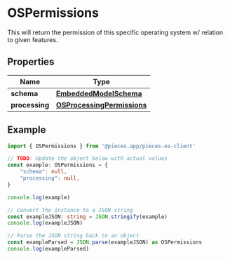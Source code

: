 
# OSPermissions

This will return the permission of this specific operating system w/ relation to given features.

## Properties

Name | Type
------------ | -------------
**schema** | [**EmbeddedModelSchema**](EmbeddedModelSchema)
**processing** | [**OSProcessingPermissions**](OSProcessingPermissions)

## Example

```typescript
import { OSPermissions } from '@pieces.app/pieces-os-client'

// TODO: Update the object below with actual values
const example: OSPermissions = {
    "schema": null,
    "processing": null,
}

console.log(example)

// Convert the instance to a JSON string
const exampleJSON: string = JSON.stringify(example)
console.log(exampleJSON)

// Parse the JSON string back to an object
const exampleParsed = JSON.parse(exampleJSON) as OSPermissions
console.log(exampleParsed)
```


